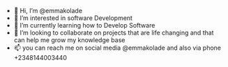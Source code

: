 - 👋 Hi, I’m @emmakolade
- 👀 I’m interested in software Development
- 🌱 I’m currently learning how to Develop Software 
- 💞️ I’m looking to collaborate on projects that are life changing and that can help me grow my knowledge base 
- 📫 you can reach me on social media @emmakolade and also via phone +2348144003440

<!---
emmakolade/emmakolade is a ✨ special ✨ repository because its `README.md` (this file) appears on your GitHub profile.
You can click the Preview link to take a look at your changes.
--->

